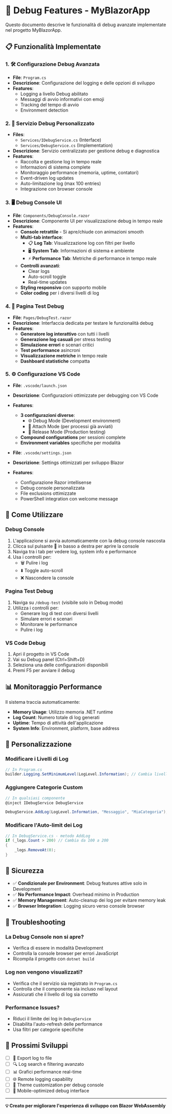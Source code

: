 # 🔧 Debug Features - MyBlazorApp

Questo documento descrive le funzionalità di debug avanzate implementate nel progetto MyBlazorApp.

## 📋 Funzionalità Implementate

### 1. 🛠️ Configurazione Debug Avanzata
- **File**: `Program.cs`
- **Descrizione**: Configurazione del logging e delle opzioni di sviluppo
- **Features**:
  - Logging a livello Debug abilitato
  - Messaggi di avvio informativi con emoji
  - Tracking del tempo di avvio
  - Environment detection

### 2. 🎯 Servizio Debug Personalizzato
- **Files**: 
  - `Services/IDebugService.cs` (Interface)
  - `Services/DebugService.cs` (Implementation)
- **Descrizione**: Servizio centralizzato per gestione debug e diagnostica
- **Features**:
  - Raccolta e gestione log in tempo reale
  - Informazioni di sistema complete
  - Monitoraggio performance (memoria, uptime, contatori)
  - Event-driven log updates
  - Auto-limitazione log (max 100 entries)
  - Integrazione con browser console

### 3. 🖥️ Debug Console UI
- **File**: `Components/DebugConsole.razor`
- **Descrizione**: Componente UI per visualizzazione debug in tempo reale
- **Features**:
  - **Console retrattile** - Si apre/chiude con animazioni smooth
  - **Multi-tab interface**:
    - 📋 **Log Tab**: Visualizzazione log con filtri per livello
    - 🖥️ **System Tab**: Informazioni di sistema e ambiente
    - ⚡ **Performance Tab**: Metriche di performance in tempo reale
  - **Controlli avanzati**:
    - Clear logs
    - Auto-scroll toggle
    - Real-time updates
  - **Styling responsivo** con supporto mobile
  - **Color coding** per i diversi livelli di log

### 4. 🧪 Pagina Test Debug
- **File**: `Pages/DebugTest.razor`
- **Descrizione**: Interfaccia dedicata per testare le funzionalità debug
- **Features**:
  - **Generatore log interattivo** con tutti i livelli
  - **Generazione log casuali** per stress testing
  - **Simulazione errori** e scenari critici
  - **Test performance** asincroni
  - **Visualizzazione metriche** in tempo reale
  - **Dashboard statistiche** compatta

### 5. ⚙️ Configurazione VS Code
- **File**: `.vscode/launch.json`
- **Descrizione**: Configurazioni ottimizzate per debugging con VS Code
- **Features**:
  - **3 configurazioni diverse**:
    - 🌐 Debug Mode (Development environment)
    - 🔧 Attach Mode (per processi già avviati)
    - 🚀 Release Mode (Production testing)
  - **Compound configurations** per sessioni complete
  - **Environment variables** specifiche per modalità

- **File**: `.vscode/settings.json`  
- **Descrizione**: Settings ottimizzati per sviluppo Blazor
- **Features**:
  - Configurazione Razor intellisense
  - Debug console personalizzata
  - File exclusions ottimizzate
  - PowerShell integration con welcome message

## 🚀 Come Utilizzare

### Debug Console
1. L'applicazione si avvia automaticamente con la debug console nascosta
2. Clicca sul pulsante 🔧 in basso a destra per aprire la console
3. Naviga tra i tab per vedere log, system info e performance
4. Usa i controlli per:
   - 🗑️ Pulire i log
   - ⬇️ Toggle auto-scroll
   - ❌ Nascondere la console

### Pagina Test Debug
1. Naviga su `/debug-test` (visibile solo in Debug mode)
2. Utilizza i controlli per:
   - Generare log di test con diversi livelli
   - Simulare errori e scenari
   - Monitorare le performance
   - Pulire i log

### VS Code Debug
1. Apri il progetto in VS Code
2. Vai su Debug panel (Ctrl+Shift+D)
3. Seleziona una delle configurazioni disponibili
4. Premi F5 per avviare il debug

## 📊 Monitoraggio Performance

Il sistema traccia automaticamente:
- **Memory Usage**: Utilizzo memoria .NET runtime
- **Log Count**: Numero totale di log generati
- **Uptime**: Tempo di attività dell'applicazione
- **System Info**: Environment, platform, base address

## 🎨 Personalizzazione

### Modificare i Livelli di Log
```csharp
// In Program.cs
builder.Logging.SetMinimumLevel(LogLevel.Information); // Cambia livello
```

### Aggiungere Categorie Custom
```csharp
// In qualsiasi componente
@inject IDebugService DebugService

DebugService.AddLog(LogLevel.Information, "Messaggio", "MiaCategoria");
```

### Modificare l'Auto-limit dei Log
```csharp
// In DebugService.cs - metodo AddLog
if (_logs.Count > 200) // Cambia da 100 a 200
{
    _logs.RemoveAt(0);
}
```

## 🔐 Sicurezza

- ✅ **Condizionale per Environment**: Debug features attive solo in Development
- ✅ **No Performance Impact**: Overhead minimo in Production
- ✅ **Memory Management**: Auto-cleanup dei log per evitare memory leak
- ✅ **Browser Integration**: Logging sicuro verso console browser

## 🐛 Troubleshooting

### La Debug Console non si apre?
- Verifica di essere in modalità Development
- Controlla la console browser per errori JavaScript
- Ricompila il progetto con `dotnet build`

### Log non vengono visualizzati?
- Verifica che il servizio sia registrato in `Program.cs`
- Controlla che il componente sia incluso nel layout
- Assicurati che il livello di log sia corretto

### Performance Issues?
- Riduci il limite dei log in `DebugService`
- Disabilita l'auto-refresh delle performance
- Usa filtri per categorie specifiche

## 🚀 Prossimi Sviluppi

- [ ] 📁 Export log to file
- [ ] 🔍 Log search e filtering avanzato
- [ ] 📊 Grafici performance real-time
- [ ] 🌐 Remote logging capability
- [ ] 🎨 Theme customization per debug console
- [ ] 📱 Mobile-optimized debug interface

---

**💡 Creato per migliorare l'esperienza di sviluppo con Blazor WebAssembly**
